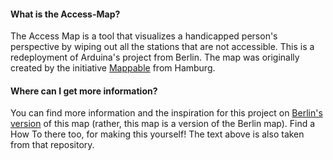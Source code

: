 <h4>What is the Access-Map?</h4>

The Access Map is a tool that visualizes a handicapped person's perspective by wiping out all the stations that are not accessible. This is a redeployment of Arduina's project from Berlin. The map was originally created by the initiative <a href="http://mappable.info">Mappable</a> from Hamburg.

<h4>Where can I get more information?</h4>

You can find more information and the inspiration for this project on <a href="http://arduina.github.io/access_map/">Berlin's version</a> of this map (rather, this map is a version of the Berlin map). Find a How To there too, for making this yourself! The text above is also taken from that repository.

